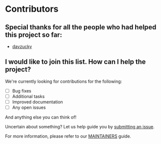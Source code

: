 # Contributors

## Special thanks for all the people who had helped this project so far:

* [davzucky](https://github.com/davzucky)

## I would like to join this list. How can I help the project?

We're currently looking for contributions for the following:

- [ ] Bug fixes
- [ ] Additional tasks
- [ ] Improved documentation
- [ ] Any open issues

And anything else you can think of!

Uncertain about something? Let us help guide you by [submitting an issue](https://github.com/PrefectHQ/prefect-aws/issues).

For more information, please refer to our [MAINTAINERS](MAINTAINERS.md) guide.
